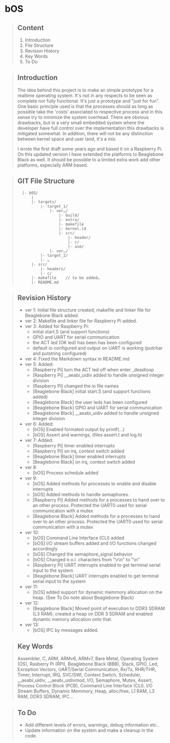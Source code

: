 # bOS

> ## Content
>
> 1.	Introduction
> 2.	File Structure
> 3.	Revision History
> 4.	Key Words
> 5.	To Do


> ## Introduction
>
> The idea behind this project is to make an simple prototype for a realtime operating system. It's not in any respects to be seen as complete nor fully functional. It's just a prototype and "just for fun". One basic principle used is that the processes should as long as possible take the 'costs' associated to respective process and in this sense try to minimize the system overhead. There are obvious drawbacks, but in a very small embedded system where the developer have full control over the implementation this drawbacks is mitigated somewhat. In addition, there will not be any distinction between kernel space and user land, it's a mix.
> 
> I wrote the first draft some years ago and based it on a Raspberry Pi. On this updated version I have extended the platforms to Beaglebone Black as well. It should be possible to a limited extra work add other platforms, especially ARM based. 
>
>


> ## GIT File Structure
>
>		|- bOS/
>			|
>			|- targets/
>				|- target_1/
>					|- ver…/
>						|- build/
>						|- extra/
>						|- makefile
>						|- kernel.ld
>						|- src/
>							|- header/
>							|- c/
>							|- asm/
>					|- ver…/
>				|- target_2/
>				|- …
>			|- src/
>				|- headers/
>				|- c/
>			|- makefile    // to be added…
>			|- README.md
>		


> ## Revision History
> 
> - ver 1: Initial file structure created, makefile and linker file for Beaglebone Black added.
> - ver 2: Makefile and linker file for Raspberry Pi added.
> - ver 3: Added for Raspberry Pi:
>	- initial start.S (and support functions)
>	- GPIO and UART for serial communication
>	- the ACT led (OK led) has been has been configured
>	- default io configured and output on UART is working (putchar and putstring configured)
> - ver 4: Fixed the Markdown syntax in README.md
> - ver 5: Added:
>	- [Raspberry Pi] turn the ACT led off when enter _deadloop
>	- [Raspberry Pi] __aeabi_uidiv added to handle unsigned integer division
>	- [Raspberry Pi] changed the io file names
>	- [Beaglebone Black] initial start.S (and support functions added)
>	- [Beaglebone Black] the user leds has been configured
>	- [Beaglebone Black] GPIO and UART for serial communication
>	- [Beaglebone Black] __aeabi_uidiv added to handle unsigned integer division
> - ver 6: Added:
>	- [bOS] Enabled formated output by printf(...)
>	- [bOS] Assert and warnings, (files assert.t and log.h)
> - ver 7: Added:
> 	- [Raspberry Pi] timer enabled interrupts
> 	- [Raspberry Pi] on irq, context switch added
> 	- [Beaglebone Black] timer enabled interrupts
> 	- [Beaglebone Black] on irq, context switch added
> - ver 8:
> 	- [bOS] Process schedule added
> - ver 9:
>   - [bOS] Added methods for processes to enable and disable interrupts
>   - [bOS] Added methods to handle semaphores.
>   - [Raspberry Pi] Added methods for a processes to hand over to an other process. Protected the UART0 used for serial communication with a mutex
>   - [Beaglebone Black] Added methods for a processes to hand over to an other process. Protected the UART0 used for serial communication with a mutex
> - ver 10: 
> 	- [bOS] Command Line Interface (CLI) added
> 	- [bOS] I/O stream buffers added and I/O functions changed accordingly
> 	- [bOS] Changed the semaphore_signal behavior
> 	- [bOS] Changed e.o.l. characters from "\r\n" to "\n"
> 	- [Raspberry Pi] UART interrupts enabled to get terminal serial input to the system 
> 	- [Beaglebone Black] UART interrupts enabled to get terminal serial input to the system 
> - ver 11:
> 	- [bOS] added support for dynamic memmory allocation on the heap. (See To Do note about Beaglebone Black)
> - ver 12: 
> 	- [Beaglebone Black] Moved point of execution to DDR3 SDRAM (L3 RAM); created a heap on DDR 3 SDRAM and enabled dynamic memory allocation onto that.
> - ver 13:
> 	- [bOS] IPC by messages added.


>## Key Words
> Assembler, C, ARM, ARMv6, ARMv7, Bare Metal, Operating System (OS), Rasberry Pi (RPI), Beaglebone Black (BBB), Stack, GPIO, Led, Exception Vectors, UART/Serial Communication, Rx/Tx, RHR/THR, Timer, Interrupt, IRQ, SVC/SWI, Context Switch, Scheduler, __aeabi_uidiv, __aeabi_uidivmod, I/O, Semaphore, Mutex, Assert, Process Control Block (PCB), Command Line Interface (CLI), I/O Stream Buffers, Dynamic Memmory, Heap, alloc/free, L1 RAM, L3 RAM, DDR3 SDRAM, IPC…


>## To Do
> - Add different levels of errors, warnings, debug information etc..
> - Update information on the system and make a cleanup in the code.


